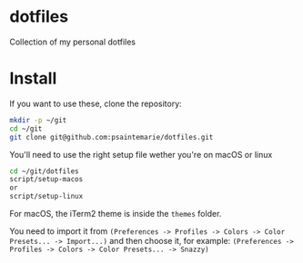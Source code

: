 # dotfiles

Collection of my personal dotfiles

# Install

If you want to use these, clone the repository:

```bash
mkdir -p ~/git
cd ~/git
git clone git@github.com:psaintemarie/dotfiles.git
```

You'll need to use the right setup file wether you're on macOS or linux

```bash
cd ~/git/dotfiles
script/setup-macos
or
script/setup-linux
```

For macOS, the iTerm2 theme is inside the `themes` folder.

You need to import it from `(Preferences -> Profiles -> Colors -> Color Presets... -> Import...)` and then choose it, for example: `(Preferences -> Profiles -> Colors -> Color Presets... -> Snazzy)`
